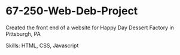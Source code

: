 # 67-250-Web-Deb-Project

Created the front end of a website for Happy Day Dessert Factory in Pittsburgh, PA

Skills: HTML, CSS, Javascript 
